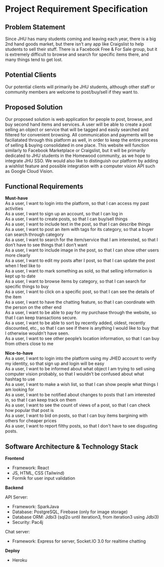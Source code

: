 # Project Requirement Specification

## Problem Statement
Since JHU has many students coming and leaving each year, there is a big 2nd hand goods market, but there isn’t any app like Craigslist to help students to sell their stuff. There is a Facebook Free & For Sale group, but it is extremely difficult to browse
and search for specific items there, and many things tend to get lost.

## Potential Clients
Our potential clients will primarily be JHU students, although other staff or community members are welcome to post/buy/sell if they want to.

## Proposed Solution
Our proposed solution is web application for people to post, browse, and buy
second hand items and services. A user will be able to create a post selling an object or service that will be tagged and easily searched and filtered for convenient browsing.
All communication and payments will be faciliatated through this platform as well, in order to keep the entire process of selling & buying consolidated in one place.
This website will function similarly to Facebook Marketplace or Craigslist, but it will be primarily dedicated to JHU students in the Homewood community, as we hope to integrate 
JHU SSO. We would also like to distinguish our platform by adding a wishlist feature and 
possible integration with a computer vision API such as Google Cloud Vision.

## Functional Requirements 

**Must-have**  
As a user, I want to login into the platform, so that I can access my past activities  
As a user, I want to sign up an account, so that I can log in  
As a user, I want to create posts, so that I can buy/sell things  
As a user, I want to include text in the post, so that I can describe things  
As a user, I want to post an item with tags for its category, so that a buyer can search through category  
As a user, I want to search for the item/service that I am interested, so that I don’t have to see things that I don’t want  
As a user, I want to include image in the post, so that I can show other users more clearly  
As a user, I want to edit my posts after I post, so that I can update the post when I feel like to  
As a user, I want to mark something as sold, so that selling information is kept up to date  
As a user, I want to browse items by category, so that I can search for specific things to buy  
As a user, I want to click on a specific post, so that I can see the details of the item  
As a user, I want to have the chatting feature, so that I can coordinate with the person on the other end  
As a user, I want to be able to pay for my purchase through the website, so that I can keep transactions secure.  
As a user, I want to be able to sort by recently added, oldest, recently discounted, etc., so that I can see if there is anything I would like to buy that I otherwise wouldn't have seen.  
As a user, I want to see other people’s location information, so that I can buy from others close to me 

**Nice-to-have**  
As a user, I want to login into the platform using my JHED account to verify my identity, so that sign up and login will be easy  
As a user, I want to be informed about what object I am trying to sell using computer vision probably, so that I wouldn’t be confused about what hashtag to use  
As a user, I want to make a wish list, so that I can show people what things I am looking for  
As a user, I want to be notified about changes to posts that I am interested in, so that I can keep track on them  
As a user, I want to see the count of views of a post, so that I can check how popular that post is  
As a user, I want to bid on posts, so that I can buy items bargining with others for cheaper prices  
As a user, I want to report filthy posts, so that I don't have to see disgusting posts.

## Software Architecture & Technology Stack
**Frontend**
* Framework: React
* JS, HTML, CSS (Tailwind)
* Formik for user input validation

**Backend**

API Server:  

* Framework: SparkJava
* Database: PostgreSQL, Firebase (only for image storage)  
* Database ORM: Jdbi3 (sql2o until iteration3, from iteration3 using Jdbi3)  
* Security: Pac4j

Chat server: 

* Framework: Express for server, Socket.IO 3.0 for realtime chatting

**Deploy**

* Heroku

